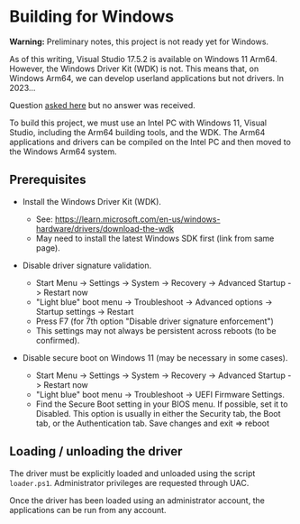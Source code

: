 # Building for Windows

**Warning:** Preliminary notes, this project is not ready yet for Windows.

As of this writing, Visual Studio 17.5.2 is available on Windows 11 Arm64.
However, the Windows Driver Kit (WDK) is not. This means that, on Windows Arm64,
we can develop userland applications but not drivers. In 2023...

Question [asked here](https://stackoverflow.com/questions/75793332/how-to-natively-build-windows-11-device-drivers-for-arm64-on-an-arm64-system)
but no answer was received.

To build this project, we must use an Intel PC with Windows 11, Visual Studio,
including the Arm64 building tools, and the WDK. The Arm64 applications and
drivers can be compiled on the Intel PC and then moved to the Windows Arm64 system.

## Prerequisites

- Install the Windows Driver Kit (WDK).
  - See: https://learn.microsoft.com/en-us/windows-hardware/drivers/download-the-wdk
  - May need to install the latest Windows SDK first (link from same page).

- Disable driver signature validation.
  - Start Menu -> Settings -> System -> Recovery -> Advanced Startup -> Restart now
  - "Light blue" boot menu -> Troubleshoot -> Advanced options -> Startup settings -> Restart
  - Press F7 (for 7th option "Disable driver signature enforcement")
  - This settings may not always be persistent across reboots (to be confirmed).

- Disable secure boot on Windows 11 (may be necessary in some cases).
  - Start Menu -> Settings -> System -> Recovery -> Advanced Startup -> Restart now
  - "Light blue" boot menu -> Troubleshoot -> UEFI Firmware Settings.
  - Find the Secure Boot setting in your BIOS menu. If possible, set it to Disabled.
    This option is usually in either the Security tab, the Boot tab, or the Authentication tab.
    Save changes and exit => reboot

## Loading / unloading the driver

The driver must be explicitly loaded and unloaded using the script `loader.ps1`.
Administrator privileges are requested through UAC.

Once the driver has been loaded using an administrator account, the applications can be run from any account.
